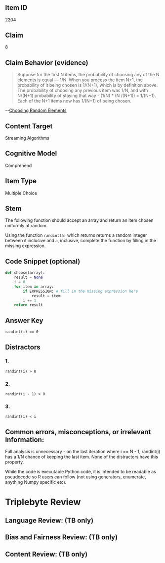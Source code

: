 #


## Item ID
2204

## Claim

8

## Claim Behavior (evidence)


> Suppose for the first N items, the probability of choosing any of the N elements is equal — 1/N. When you process the item N+1, the probability of it being chosen is 1/(N+1), which is by definition above. The probability of choosing any previous item was 1/N, and with N/(N+1) probability of staying that way - (1/N) * (N /(N+1)) = 1/(N+1). Each of the N+1 items now has 1/(N+1) of being chosen.

--[Choosing Random Elements](http://web.archive.org/web/20141026071430/http://propersubset.com:80/2010/04/choosing-random-elements.html)

## Content Target

Streaming Algorithms

## Cognitive Model

Comprehend

## Item Type

Multiple Choice

## Stem

The following function should accept an array and return an item chosen uniformly at random.

Using the function `randint(a)` which returns returns a random integer between `0` inclusive and `a`, inclusive, complete the function by filling in the missing expression. 


## Code Snippet (optional)

```python
def choose(array):
    result = None
    i = 0
    for item in array:
        if EXPRESSION: # fill in the missing expression here
            result = item
        i += 1
    return result
```


## Answer Key

```randint(i) == 0```

## Distractors
### 1.

```randint(i) > 0```

### 2.

```randint(i - 1) > 0```

### 3.

```randint(i) < i```


## Common errors, misconceptions, or irrelevant information:

Full analysis is unnecessary - on the last iteration where i == N - 1, randint(i) has a 1/N chance of keeping the last item. None of the distractors have this property.

While the code is executable Python code, it is intended to be readable as pseudocode so R users can follow (not using generators, enumerate, anything Numpy specific etc).

# Triplebyte Review


## Language Review: (TB only)


## Bias and Fairness Review: (TB only)


## Content Review: (TB only)

